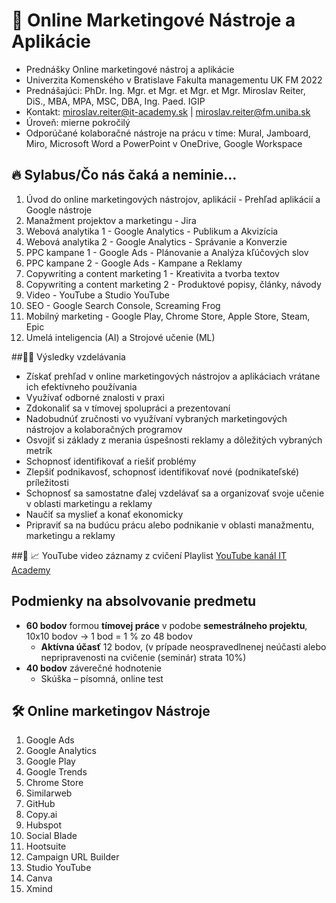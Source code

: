 # 🧰 Online Marketingové Nástroje a Aplikácie

* Prednášky Online marketingové nástroj a aplikácie
* Univerzita Komenského v Bratislave Fakulta managementu UK FM 2022
* Prednášajúci: PhDr. Ing. Mgr. et Mgr. et Mgr. et Mgr. Miroslav Reiter, DiS., MBA, MPA, MSC, DBA, Ing. Paed. IGIP 
* Kontakt: miroslav.reiter@it-academy.sk | miroslav.reiter@fm.uniba.sk 
* Úroveň: mierne pokročilý
* Odporúčané kolaboračné nástroje na prácu v tíme: Mural, Jamboard, Miro, Microsoft Word a PowerPoint v OneDrive, Google Workspace

## 🔥 Sylabus/Čo nás čaká a neminie...

1.	Úvod do online marketingových nástrojov, aplikácií - Prehľad aplikácií a Google nástroje
1.	Manažment projektov a marketingu - Jira
1.	Webová analytika 1 - Google Analytics - Publikum a Akvizícia
1.	Webová analytika 2 - Google Analytics - Správanie a Konverzie
1.	PPC kampane 1 - Google Ads - Plánovanie a Analýza kľúčových slov
1.	PPC kampane 2 - Google Ads - Kampane a Reklamy
1.	Copywriting a content marketing 1 - Kreativita a tvorba textov
1.	Copywriting a content marketing 2 - Produktové popisy, články, návody
1.	Video - YouTube a Studio YouTube
1.	SEO - Google Search Console, Screaming Frog
1.	Mobilný marketing - Google Play, Chrome Store, Apple Store, Steam, Epic
1.	Umelá inteligencia (AI) a Strojové učenie (ML)

##👨‍🏫 Výsledky vzdelávania
* Získať prehľad v online marketingových nástrojov a aplikáciach vrátane ich efektívneho používania
* Využívať odborné znalosti v praxi
* Zdokonaliť sa v tímovej spolupráci a prezentovaní
* Nadobudnúť zručnosti vo využívaní vybraných marketingových nástrojov a kolaboračných programov
* Osvojiť si základy z merania úspešnosti reklamy a dôležitých vybraných metrík
* Schopnosť identifikovať a riešiť problémy
* Zlepšiť podnikavosť, schopnosť identifikovať nové (podnikateľské) príležitosti
* Schopnosť sa samostatne ďalej vzdelávať sa a organizovať svoje učenie v oblasti marketingu a reklamy
* Naučiť sa myslieť a konať ekonomicky
* Pripraviť sa na budúcu prácu alebo podnikanie v oblasti manažmentu, marketingu a reklamy

##🥇 📈 YouTube video záznamy z cvičení Playlist
[YouTube kanál IT Academy](https://www.youtube.com/watch?v=ZHoo9CnRdLU&list=PLIu_ZdHo7Pk-1KewAghM54Pi2h4uRG3YZ)

## Podmienky na absolvovanie predmetu
* **60 bodov** formou **tímovej práce** v podobe **semestrálneho projektu**, 10x10 bodov -> 1 bod = 1 % zo 48 bodov
  * **Aktívna účasť** 12 bodov, (v prípade neospravedlnenej neúčasti alebo nepripravenosti na cvičenie (seminár) strata 10%)
* **40 bodov** záverečné hodnotenie
  *  Skúška – písomná, online test 
 
## 🛠️ Online marketingov Nástroje 
1.	Google Ads
2.	Google Analytics
3.	Google Play
4.	Google Trends
5.	Chrome Store
6.	Similarweb
7.	GitHub
8.	Copy.ai
9.	Hubspot
10.	Social Blade
11.	Hootsuite
12.	Campaign URL Builder
13.	Studio YouTube
14.	Canva
15.	Xmind

